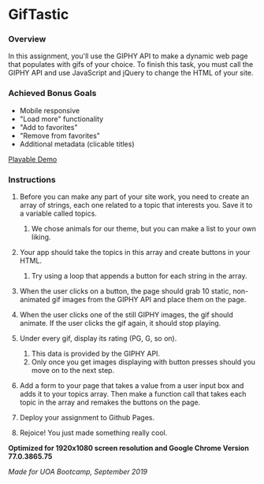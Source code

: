 # GifTastic

### Overview

In this assignment, you'll use the GIPHY API to make a dynamic web page that populates with gifs of your choice. To finish this task, you must call the GIPHY API and use JavaScript and jQuery to change the HTML of your site.

### Achieved Bonus Goals

* Mobile responsive
* "Load more" functionality
* "Add to favorites"
* "Remove from favorites"
* Additional metadata (clicable titles)


[Playable Demo](https://malinkamell.github.io/GifTastic/)


### Instructions


1. Before you can make any part of your site work, you need to create an array of strings, each one related to a topic that interests you. Save it to a variable called topics.
    1. We chose animals for our theme, but you can make a list to your own liking.

1. Your app should take the topics in this array and create buttons in your HTML.
    1. Try using a loop that appends a button for each string in the array.

1. When the user clicks on a button, the page should grab 10 static, non-animated gif images from the GIPHY API and place them on the page.

1. When the user clicks one of the still GIPHY images, the gif should animate. If the user clicks the gif again, it should stop playing.

1. Under every gif, display its rating (PG, G, so on).
    1. This data is provided by the GIPHY API.
    1. Only once you get images displaying with button presses should you move on to the next step.

1. Add a form to your page that takes a value from a user input box and adds it to your topics array. Then make a function call that takes each topic in the array and remakes the buttons on the page.

1. Deploy your assignment to Github Pages.
1. Rejoice! You just made something really cool.


**Optimized for 1920x1080 screen resolution and Google Chrome Version 77.0.3865.75**

_Made for UOA Bootcamp, September 2019_